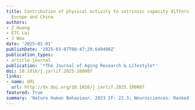 ```yaml
---
title: Contribution of physical activity to intrinsic capacity differs in USA, UK,
  Europe and China
authors:
- Z Huang
- ETC Lai
- J Woo
date: '2025-01-01'
publishDate: '2025-03-07T08:47:29.649490Z'
publication_types:
- article-journal
publication: '*The Journal of Aging Research & Lifestyle*'
doi: 10.1016/j.jarlif.2025.100007
links:
- name: URL
  url: http://dx.doi.org/10.1016/j.jarlif.2025.100007
featured: True
summary: 'Nature Human Behaviour. 2023 IF: 22.3; Neurosciences: Ranked 2/310, Multidisciplinary Sciences: Ranked 5/134.'
---
```

